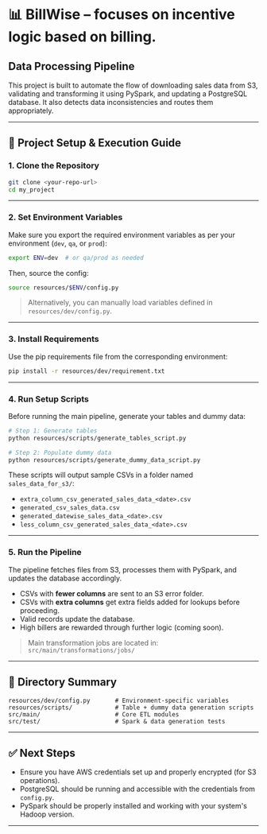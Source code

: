 # 📊 BillWise – focuses on incentive logic based on billing.
## Data Processing Pipeline

This project is built to automate the flow of downloading sales data from S3, validating and transforming it using PySpark, and updating a PostgreSQL database. It also detects data inconsistencies and routes them appropriately.

---

## 🚀 Project Setup & Execution Guide

### 1. Clone the Repository

```bash
git clone <your-repo-url>
cd my_project
```

---

### 2. Set Environment Variables

Make sure you export the required environment variables as per your environment (`dev`, `qa`, or `prod`):

```bash
export ENV=dev  # or qa/prod as needed
```

Then, source the config:

```bash
source resources/$ENV/config.py
```

> Alternatively, you can manually load variables defined in `resources/dev/config.py`.

---

### 3. Install Requirements

Use the pip requirements file from the corresponding environment:

```bash
pip install -r resources/dev/requirement.txt
```

---

### 4. Run Setup Scripts

Before running the main pipeline, generate your tables and dummy data:

```bash
# Step 1: Generate tables
python resources/scripts/generate_tables_script.py

# Step 2: Populate dummy data
python resources/scripts/generate_dummy_data_script.py
```

These scripts will output sample CSVs in a folder named `sales_data_for_s3/`:

* `extra_column_csv_generated_sales_data_<date>.csv`
* `generated_csv_sales_data.csv`
* `generated_datewise_sales_data_<date>.csv`
* `less_column_csv_generated_sales_data_<date>.csv`

---

### 5. Run the Pipeline

The pipeline fetches files from S3, processes them with PySpark, and updates the database accordingly.

* CSVs with **fewer columns** are sent to an S3 error folder.
* CSVs with **extra columns** get extra fields added for lookups before proceeding.
* Valid records update the database.
* High billers are rewarded through further logic (coming soon).

> Main transformation jobs are located in:
> `src/main/transformations/jobs/`

---

## 📁 Directory Summary

```
resources/dev/config.py       # Environment-specific variables
resources/scripts/            # Table + dummy data generation scripts
src/main/                     # Core ETL modules
src/test/                     # Spark & data generation tests
```

---

## ✅ Next Steps

* Ensure you have AWS credentials set up and properly encrypted (for S3 operations).
* PostgreSQL should be running and accessible with the credentials from `config.py`.
* PySpark should be properly installed and working with your system's Hadoop version.

---
